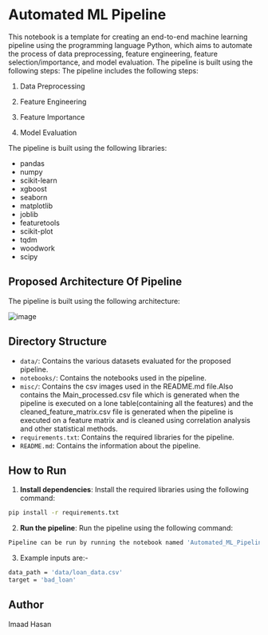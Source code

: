 # Automated ML Pipeline

This notebook is a template for creating an end-to-end machine learning pipeline using the programming language Python, which aims to automate the process of data preprocessing, feature engineering, feature selection/importance, and model evaluation. The pipeline is built using the following steps:
The pipeline includes the following steps:

1. Data Preprocessing

2. Feature Engineering

3. Feature Importance

4. Model Evaluation

The pipeline is built using the following libraries:

- pandas
- numpy
- scikit-learn
- xgboost
- seaborn
- matplotlib
- joblib
- featuretools
- scikit-plot
- tqdm
- woodwork
- scipy
  
## Proposed Architecture Of Pipeline

The pipeline is built using the following architecture:

![image](https://github.com/user-attachments/assets/b1ba5e9e-add8-4c83-8f85-7ff19a1ed6a3)


## Directory Structure

- `data/`: Contains the various datasets evaluated for the proposed pipeline.
- `notebooks/`: Contains the notebooks used in the pipeline.
- `misc/`: Contains the csv images used in the README.md file.Also contains the Main_processed.csv file which is generated when the pipeline is executed on a lone table(containing all the features) and the cleaned_feature_matrix.csv file is generated when the pipeline is executed on a feature matrix and is cleaned using correlation analysis and other statistical methods.
- `requirements.txt`: Contains the required libraries for the pipeline.
- `README.md`: Contains the information about the pipeline.

## How to Run

1. **Install dependencies**: Install the required libraries using the following command:
```bash
pip install -r requirements.txt
```

2. **Run the pipeline**: Run the pipeline using the following command:
```bash
Pipeline can be run by running the notebook named 'Automated_ML_Pipeline.ipynb' in the notebooks folder after installing the required libraries mentioned in the requirements.txt file.
```
3. Example inputs are:-
```bash
data_path = 'data/loan_data.csv'
target = 'bad_loan'
```
## Author

Imaad Hasan

